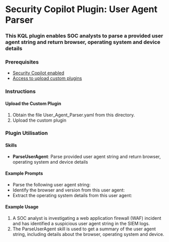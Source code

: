# Security Copilot Plugin: User Agent Parser

### **This KQL plugin enables SOC analysts to parse a provided user agent string and return browser, operating system and device details**

### Prerequisites

-   [Security Copilot enabled](https://learn.microsoft.com/en-us/security-copilot/get-started-security-copilot#onboarding-to-microsoft-security-copilot)
-   [Access to upload custom plugins](https://learn.microsoft.com/en-us/security-copilot/manage-plugins?tabs=securitycopilotplugin#managing-custom-plugins)

### Instructions

#### Upload the Custom Plugin

1.  Obtain the file User_Agent_Parser.yaml from this directory.
2.  Upload the custom plugin

### Plugin Utilisation

#### Skills

- **ParseUserAgent**: Parse provided user agent string and return browser, operating system and device details

#### Example Prompts

- Parse the following user agent string: 
- Identify the browser and version from this user agent: 
- Extract the operating system details from this user agent:

#### Example Usage

1. A SOC analyst is investigating a web application firewall (WAF) incident and has identified a suspicious user agent string in the SIEM logs.
2. The ParseUserAgent skill is used to get a summary of the user agent string, including details about the browser, operating system and device.
